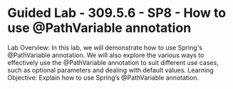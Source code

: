 
# Guided Lab - 309.5.6 - SP8 - How to use @PathVariable annotation
Lab Overview:
In this lab, we will demonstrate how to use Spring's @PathVariable annotation. We will also explore the various ways to effectively use the @PathVariable annotation to suit different use cases, such as optional parameters and dealing with default values.
Learning Objective:
Explain how to use Spring’s @PathVariable annotation.
